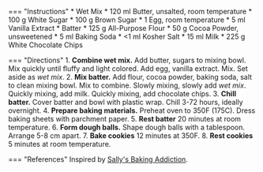 === "Instructions"
    * Wet Mix
        * 120 ml Butter, unsalted, room temperature
        * 100 g White Sugar
        * 100 g Brown Sugar
        * 1 Egg, room temperature
        * 5 ml Vanilla Extract
    * Batter
        * 125 g All-Purpose Flour
        * 50 g Cocoa Powder, unsweetened
        * 5 ml Baking Soda
        * <1 ml Kosher Salt
        * 15 ml Milk
        * 225 g White Chocolate Chips

=== "Directions"
    1. **Combine wet mix.** Add butter, sugars to mixing bowl. Mix quickly until fluffy and light colored. Add egg, vanilla extract. Mix. Set aside as *wet mix*.
    2. **Mix batter.** Add flour, cocoa powder, baking soda, salt to clean mixing bowl. Mix to combine. Slowly mixing, slowly add *wet mix*. Quickly mixing, add milk. Quickly mixing, add chocolate chips.
    3. **Chill batter.** Cover batter and bowl with plastic wrap. Chill 3-72 hours, ideally overnight.
    4. **Prepare baking materials.** Preheat oven to 350F (175C). Dress baking sheets with parchment paper.
    5. **Rest batter** 20 minutes at room temperature.
    6. **Form dough balls.** Shape dough balls with a tablespoon. Arrange 5-8 cm apart.
    7. **Bake cookies** 12 minutes at 350F.
    8. **Rest cookies** 5 minutes at room temperature.

=== "References"
    Inspired by [Sally's Baking Addiction](https://sallysbakingaddiction.com/inside-out-chocolate-chip-cookies/print-recipe/76469/).

